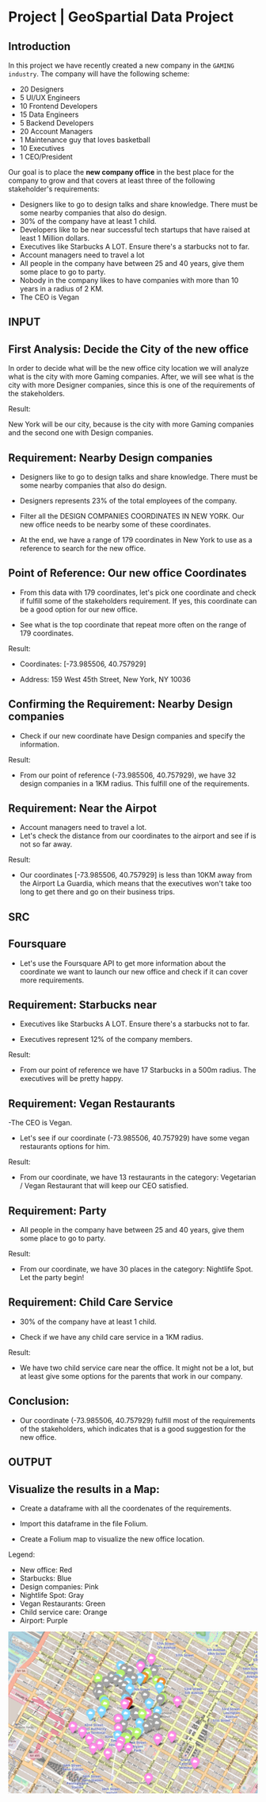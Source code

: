 # Project | GeoSpartial Data Project

## Introduction

In this project we have recently created a new company in the `GAMING industry`. The company will have the following scheme:

- 20 Designers
- 5 UI/UX Engineers
- 10 Frontend Developers
- 15 Data Engineers
- 5 Backend Developers
- 20 Account Managers
- 1 Maintenance guy that loves basketball
- 10 Executives
- 1 CEO/President

Our goal is to place the **new company office** in the best place for the company to grow and that covers at least three of the following stakeholder's requirements:

- Designers like to go to design talks and share knowledge. There must be some nearby companies that also do design.
- 30% of the company have at least 1 child.
- Developers like to be near successful tech startups that have raised at least 1 Million dollars.
- Executives like Starbucks A LOT. Ensure there's a starbucks not to far.
- Account managers need to travel a lot
- All people in the company have between 25 and 40 years, give them some place to go to party.
- Nobody in the company likes to have companies with more than 10 years in a radius of 2 KM.
- The CEO is Vegan


## INPUT

## First Analysis: Decide the City of the new office

In order to decide what will be the new office city location we will analyze what is the city with more Gaming companies. After, we will see what is the city with more Designer companies, since this is one of the requirements of the stakeholders.

Result:

New York will be our city, because is the city with more Gaming companies and the second one with Design companies.

## Requirement: Nearby Design companies

- Designers like to go to design talks and share knowledge. There must be some nearby companies that also do design.

- Designers represents 23% of the total employees of the company.

- Filter all the DESIGN COMPANIES COORDINATES IN NEW YORK. Our new office needs to be nearby some of these coordinates.

- At the end, we have a range of 179 coordinates in New York to use as a reference to search for the new office. 

## Point of Reference: Our new office Coordinates

- From this data with 179 coordinates, let's pick one coordinate and check if fulfill some of the stakeholders requirement. If yes, this coordinate can be a good option for our new office. 

- See what is the top coordinate that repeat more often on the range of 179 coordinates.

Result:

- Coordinates: [-73.985506, 40.757929]

- Address: 159 West 45th Street, New York, NY 10036
  

## Confirming the Requirement: Nearby Design companies

- Check if our new coordinate have Design companies and specify the information.

Result:

- From our point of reference (-73.985506, 40.757929), we have 32 design companies in a 1KM radius. This fulfill one of the requirements.

## Requirement: Near the Airpot 
   
- Account managers need to travel a lot.
- Let's check the distance from our coordinates to the airport and see if is not so far away.

Result:

- Our coordinates [-73.985506, 40.757929] is less than 10KM away from the Airport La Guardia, which means that the executives won't take too long to get there and go on their business trips.
  
## SRC

## Foursquare

- Let's use the Foursquare API to get more information about the coordinate we want to launch our new office and check if it can cover more requirements.

## Requirement: Starbucks near

- Executives like Starbucks A LOT. Ensure there's a starbucks not to far.

- Executives represent 12% of the company members.

Result:

- From our point of reference we have 17 Starbucks in a 500m radius. The executives will be pretty happy.

## Requirement: Vegan Restaurants

-The CEO is Vegan.

- Let's see if our coordinate (-73.985506, 40.757929) have some vegan restaurants options for him.

Result:

- From our coordinate, we have 13 restaurants in the category: Vegetarian / Vegan Restaurant that will keep our CEO satisfied.

## Requirement: Party

- All people in the company have between 25 and 40 years, give them some place to go to party.

Result:

- From our coordinate, we have 30 places in the category: Nightlife Spot. Let the party begin!

## Requirement: Child Care Service

- 30% of the company have at least 1 child.

- Check if we have any child care service in a 1KM radius.

Result:

- We have two child service care near the office. It might not be a lot, but at least give some options for the parents that work in our company.

## Conclusion:

- Our coordinate (-73.985506, 40.757929) fulfill most of the requirements of the stakeholders, which indicates that is a good suggestion for the new office. 

## OUTPUT

## Visualize the results in a Map:

- Create a dataframe with all the coordenates of the requirements.

- Import this dataframe in the file Folium.

- Create a Folium map to visualize the new office location.

Legend:
- New office: Red
- Starbucks: Blue
- Design companies: Pink
- Nightlife Spot: Gray
- Vegan Restaurants: Green
- Child service care: Orange
- Airport: Purple

![](new_office.png)
